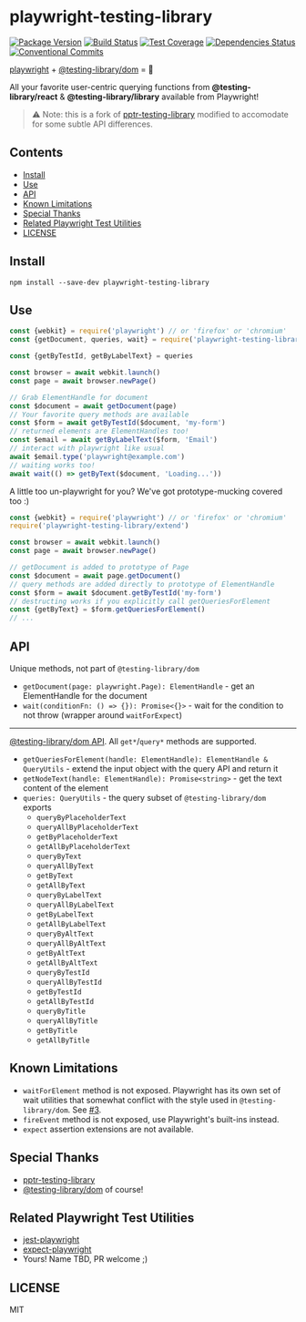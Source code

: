 # playwright-testing-library

[![Package Version][npm-badge]][npm-link]
[![Build Status][travis-badge]][travis-link]
[![Test Coverage][codecov-badge]][codecov-link]
[![Dependencies Status][david-badge]][david-link]
[![Conventional Commits][conventional-commits-badge]][conventional-commits-link]

[playwright](https://github.com/microsoft/playwright) + [@testing-library/dom](https://github.com/testing-library/dom-testing-library) = 💖

All your favorite user-centric querying functions from **@testing-library/react** & **@testing-library/library** available from Playwright!

> ⚠️ Note: this is a fork of [pptr-testing-library](https://github.com/testing-library/pptr-testing-library) modified to accomodate for some subtle API differences.

## Contents

<!-- START doctoc generated TOC please keep comment here to allow auto update -->
<!-- DON'T EDIT THIS SECTION, INSTEAD RE-RUN doctoc TO UPDATE -->

- [Install](#install)
- [Use](#use)
- [API](#api)
- [Known Limitations](#known-limitations)
- [Special Thanks](#special-thanks)
- [Related Playwright Test Utilities](#related-playwright-test-utilities)
- [LICENSE](#license)

<!-- END doctoc generated TOC please keep comment here to allow auto update -->

## Install

`npm install --save-dev playwright-testing-library`

## Use

```js
const {webkit} = require('playwright') // or 'firefox' or 'chromium'
const {getDocument, queries, wait} = require('playwright-testing-library')

const {getByTestId, getByLabelText} = queries

const browser = await webkit.launch()
const page = await browser.newPage()

// Grab ElementHandle for document
const $document = await getDocument(page)
// Your favorite query methods are available
const $form = await getByTestId($document, 'my-form')
// returned elements are ElementHandles too!
const $email = await getByLabelText($form, 'Email')
// interact with playwright like usual
await $email.type('playwright@example.com')
// waiting works too!
await wait(() => getByText($document, 'Loading...'))
```

A little too un-playwright for you? We've got prototype-mucking covered too :)

```js
const {webkit} = require('playwright') // or 'firefox' or 'chromium'
require('playwright-testing-library/extend')

const browser = await webkit.launch()
const page = await browser.newPage()

// getDocument is added to prototype of Page
const $document = await page.getDocument()
// query methods are added directly to prototype of ElementHandle
const $form = await $document.getByTestId('my-form')
// destructing works if you explicitly call getQueriesForElement
const {getByText} = $form.getQueriesForElement()
// ...
```

## API

Unique methods, not part of `@testing-library/dom`

- `getDocument(page: playwright.Page): ElementHandle` - get an ElementHandle for the document
- `wait(conditionFn: () => {}): Promise<{}>` - wait for the condition to not throw (wrapper around `waitForExpect`)

---

[@testing-library/dom API](https://github.com/testing-library/dom-testing-library#usage). All `get*`/`query*` methods are supported.

- `getQueriesForElement(handle: ElementHandle): ElementHandle & QueryUtils` - extend the input object with the query API and return it
- `getNodeText(handle: ElementHandle): Promise<string>` - get the text content of the element
- `queries: QueryUtils` - the query subset of `@testing-library/dom` exports
  - `queryByPlaceholderText`
  - `queryAllByPlaceholderText`
  - `getByPlaceholderText`
  - `getAllByPlaceholderText`
  - `queryByText`
  - `queryAllByText`
  - `getByText`
  - `getAllByText`
  - `queryByLabelText`
  - `queryAllByLabelText`
  - `getByLabelText`
  - `getAllByLabelText`
  - `queryByAltText`
  - `queryAllByAltText`
  - `getByAltText`
  - `getAllByAltText`
  - `queryByTestId`
  - `queryAllByTestId`
  - `getByTestId`
  - `getAllByTestId`
  - `queryByTitle`
  - `queryAllByTitle`
  - `getByTitle`
  - `getAllByTitle`

## Known Limitations

- `waitForElement` method is not exposed. Playwright has its own set of wait utilities that somewhat conflict with the style used in `@testing-library/dom`. See [#3](https://github.com/testing-library/playwright-testing-library/issues/3).
- `fireEvent` method is not exposed, use Playwright's built-ins instead.
- `expect` assertion extensions are not available.

## Special Thanks

- [pptr-testing-library](https://github.com/testing-library/pptr-testing-library)
- [@testing-library/dom](https://github.com/testing-library/dom-testing-library) of course!

## Related Playwright Test Utilities

- [jest-playwright](https://github.com/playwright-community/jest-playwright)
- [expect-playwright](https://github.com/playwright-community/expect-playwright)
- Yours! Name TBD, PR welcome ;)

## LICENSE

MIT

[npm-link]: https://www.npmjs.com/package/playwright-testing-library
[npm-badge]: https://img.shields.io/npm/v/playwright-testing-library
[travis-link]: https://travis-ci.org/github/hoverinc/playwright-testing-library
[travis-badge]: https://travis-ci.org/hoverinc/playwright-testing-library.svg?branch=master
[codecov-link]: https://codecov.io/gh/hoverinc/playwright-testing-library
[codecov-badge]: https://codecov.io/gh/hoverinc/playwright-testing-library/branch/master/graph/badge.svg
[conventional-commits-link]: https://conventionalcommits.org
[conventional-commits-badge]: https://img.shields.io/badge/Conventional%20Commits-1.0.0-yellow.svg
[david-link]: https://david-dm.org/hoverinc/playwright-testing-library
[david-badge]: https://david-dm.org/hoverinc/playwright-testing-library.svg

